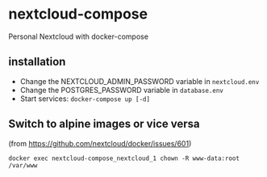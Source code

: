 # nextcloud-compose

Personal Nextcloud with docker-compose

## installation

- Change the NEXTCLOUD_ADMIN_PASSWORD variable in `nextcloud.env`
- Change the POSTGRES_PASSWORD variable in `database.env`
- Start services: `docker-compose up [-d]`

## Switch to alpine images or vice versa

(from https://github.com/nextcloud/docker/issues/601)

`docker exec nextcloud-compose_nextcloud_1 chown -R www-data:root /var/www`
